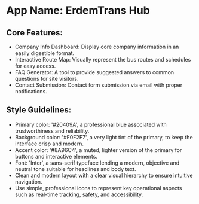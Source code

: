 # **App Name**: ErdemTrans Hub

## Core Features:

- Company Info Dashboard: Display core company information in an easily digestible format.
- Interactive Route Map: Visually represent the bus routes and schedules for easy access.
- FAQ Generator: A tool to provide suggested answers to common questions for site visitors.
- Contact Submission: Contact form submission via email with proper notifications.

## Style Guidelines:

- Primary color: '#20409A', a professional blue associated with trustworthiness and reliability.
- Background color: '#F0F2F7', a very light tint of the primary, to keep the interface crisp and modern.
- Accent color: '#8A96C4', a muted, lighter version of the primary for buttons and interactive elements.
- Font: 'Inter', a sans-serif typeface lending a modern, objective and neutral tone suitable for headlines and body text.
- Clean and modern layout with a clear visual hierarchy to ensure intuitive navigation.
- Use simple, professional icons to represent key operational aspects such as real-time tracking, safety, and accessibility.